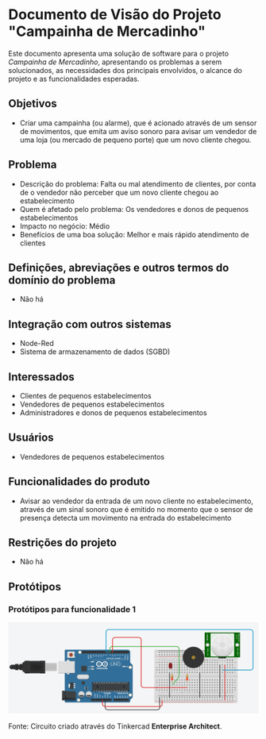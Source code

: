 # Documento de Visão do Projeto "Campainha de Mercadinho"

Este documento apresenta uma solução de software para o projeto *Campainha de Mercadinho*, 
apresentando os problemas a serem solucionados, as necessidades dos principais envolvidos, o alcance do projeto e as funcionalidades esperadas.

## Objetivos

* Criar uma campainha (ou alarme), que é acionado através de um sensor de movimentos, que emita um aviso sonoro para avisar um vendedor de uma loja (ou mercado de pequeno porte) que um novo cliente chegou.

## Problema

* Descrição do problema: Falta ou mal atendimento de clientes, por conta de o vendedor não perceber que um novo cliente chegou ao estabelecimento
* Quem é afetado pelo problema: Os vendedores e donos de pequenos estabelecimentos
* Impacto no negócio: Médio
* Benefícios de uma boa solução: Melhor e mais rápido atendimento de clientes

## Definições, abreviações e outros termos do domínio do problema

* Não há

## Integração com outros sistemas

* Node-Red
* Sistema de armazenamento de dados (SGBD)
 
## Interessados

* Clientes de pequenos estabelecimentos
* Vendedores de pequenos estabelecimentos
* Administradores e donos de pequenos estabelecimentos

## Usuários

* Vendedores de pequenos estabelecimentos

## Funcionalidades do produto

* Avisar ao vendedor da entrada de um novo cliente no estabelecimento, através de um sinal sonoro que é emitido no momento que o sensor de presença detecta um movimento na entrada do estabelecimento

## Restrições do projeto

* Não há

## Protótipos

### Protótipos para funcionalidade 1

![](circuito_tinkercad.png)

Fonte: Circuito criado através do Tinkercad **Enterprise Architect**.
